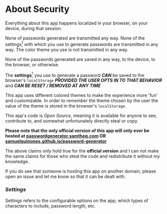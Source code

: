 # About Security

Everything about this app happens localized in your browser, on your device, during that session.

None of passwords generated are transmitted any way. None of the settings[<sup>1</sup>](#settings) with which you use to generate passwords are transmitted in any way. The color theme you use is not transmitted in any way.

None of the passwords generated are saved in any way, to the device, to the browser, or otherwise.

The **settings**[<sup>1</sup>](#settings) you use to generate a password **_CAN_** be saved to the browser's `localStorage` **_PROVIDED THE USER OPTS IN TO THAT BEHAVIOR_** and **_CAN BE RESET / REMOVED AT ANY TIME_**

This app uses different colored themes to make the experience more 'fun' and customizable. In order to remember the theme chosen by the user the value of the theme is stored in the browser's `localStorage`.

This app's code is _Open Source_, meaning it is available for anyone to see, contribute to, and somewhat unfortunately directly steal or copy.

**Please note that the only official version of this app will only ever be hosted at [passwordgenerator.samtheq.com](https://passwordgenerator.samtheq.com) OR [samuelquinones.github.io/password-generator](https://samuelquinones.github.io/password-generator)**

The above claims only hold true for the **official version** and I can not make the same claims for those who steal the code and redistribute it without my knowledge.

If you do see that someone is hosting this app on another domain, please open an issue and let me know so that it can be dealt with.

### _Settings_

Settings refers to the configurable options on the app; which types of characters to include, password length, etc.

